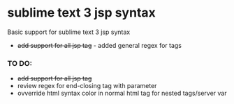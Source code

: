# sublime text 3 jsp syntax
Basic support for sublime text 3 jsp syntax

* ~~add support for all jsp tag~~ - added general regex for tags

### TO DO:
* ~~add support for all jsp tag~~
* review regex for end-closing tag with parameter
* ovverride html syntax color in normal html tag for nested tags/server var
